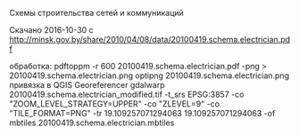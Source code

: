 Схемы строительства сетей и коммуникаций


Скачано 2016-10-30 с http://minsk.gov.by/share/2010/04/08/data/20100419.schema.electrician.pdf

обработка:
pdftoppm -r 600 20100419.schema.electrician.pdf -png > 20100419.schema.electrician.png
optipng 20100419.schema.electrician.png
привязка в QGIS Georeferencer
gdalwarp 20100419.schema.electrician_modified.tif -t_srs EPSG:3857 -co "ZOOM_LEVEL_STRATEGY=UPPER" -co "ZLEVEL=9" -co "TILE_FORMAT=PNG" -tr 19.109257071294063 19.109257071294063 -of mbtiles 20100419.schema.electrician.mbtiles